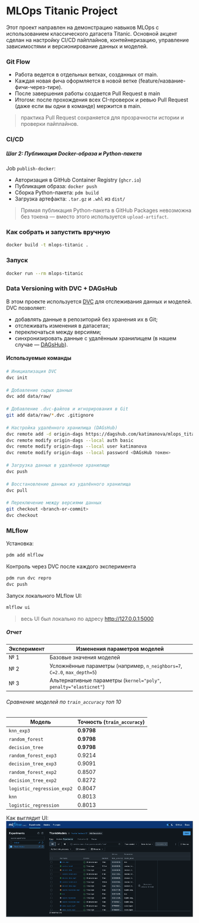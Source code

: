 # MLOps Titanic Project

Этот проект направлен на демонстрацию навыков MLOps с использованием классического датасета Titanic.
Основной акцент сделан на настройку CI/CD пайплайнов, контейнеризацию, управление зависимостями и версионирование данных и моделей.

### Git Flow

- Работа ведется в отдельных ветках, созданных от main.
- Каждая новая фича оформляется в новой ветке (feature/название-фичи-через-тире).
- После завершения работы создается Pull Request в main
- Итогом: после прохождения всех CI-проверок и ревью Pull Request (даже если вы одни в команде) мержится в main.

> практика Pull Request сохраняется для прозрачности истории и проверки пайплайнов.

### CI/CD

##### Шаг 2: Публикация Docker-образа и Python-пакета

Job `publish-docker`:
- Авторизация в GitHub Container Registry (`ghcr.io`)
- Публикация образа: `docker push`
- Сборка Python-пакета: `pdm build`
- Загрузка артефакта: `.tar.gz` и `.whl` из `dist/`

> Прямая публикация Python-пакета в GitHub Packages невозможна без токена — вместо этого используется `upload-artifact`.

### Как собрать и запустить вручную

```bash
docker build -t mlops-titanic .
```

### Запуск

```bash
docker run --rm mlops-titanic
```

### Data Versioning with DVC + DAGsHub

В этом проекте используется [DVC](https://dvc.org/) для отслеживания данных и моделей. DVC позволяет:

- добавлять данные в репозиторий без хранения их в Git;
- отслеживать изменения в датасетах;
- переключаться между версиями;
- синхронизировать данные с удалённым хранилищем (в нашем случае — [DAGsHub](https://dagshub.com/katimanova/mlops_titanic)).

#### Используемые команды

```bash
# Инициализация DVC
dvc init

# Добавление сырых данных
dvc add data/raw/

# Добавление .dvc-файлов и игнорирования в Git
git add data/raw/*.dvc .gitignore

# Настройка удалённого хранилища (DAGsHub)
dvc remote add -d origin-dags https://dagshub.com/katimanova/mlops_titanic.dvc
dvc remote modify origin-dags --local auth basic
dvc remote modify origin-dags --local user katimanova
dvc remote modify origin-dags --local password <DAGsHub токен>

# Загрузка данных в удалённое хранилище
dvc push

# Восстановление данных из удалённого хранилища
dvc pull

# Переключение между версиями данных
git checkout <branch-or-commit>
dvc checkout
```

### MLflow 

Установка:
```bash
pdm add mlflow
```
Контроль через DVC после каждого эксперимента
```bash
pdm run dvc repro
dvc push
```

Запуск локального MLflow UI:
```bash
mlflow ui
```
> весь UI был локально по адресу http://127.0.0.1:5000

##### Отчет



| Эксперимент | Изменения параметров моделей                                          |
|-------------|----------------------------------------------------------------------------------|
| № 1     | Базовые значения моделей |
| № 2     | Усложнённые параметры (например, `n_neighbors=7`, `C=2.0`, `max_depth=5`)        |
| № 3     | Альтернативные параметры (`kernel="poly"`, `penalty="elasticnet"`)       |


###### Сравнение моделей по `train_accuracy` топ 10

| Модель                       | Точность (`train_accuracy`) |
|-----------------------------|------------------------------|
| `knn_exp3`                  | **0.9798**                   |
| `random_forest`             | **0.9798**                   |
| `decision_tree`             | **0.9798**                   |
| `random_forest_exp3`        | 0.9214                       |
| `decision_tree_exp3`        | 0.9091                       |
| `random_forest_exp2`        | 0.8507                       |
| `decision_tree_exp2`        | 0.8272                       |
| `logistic_regression_exp2`  | 0.8047                       |
| `knn`                       | 0.8013                       |
| `logistic_regression`       | 0.8013                       |

Как выглядит UI:
![MLflow demo](report/mlflow.gif)

